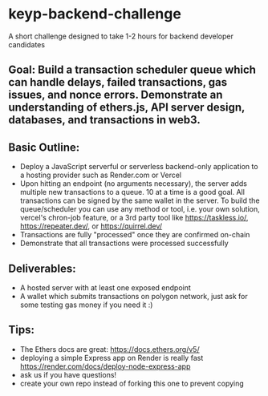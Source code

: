 # keyp-backend-challenge
A short challenge designed to take 1-2 hours for backend developer candidates 

## Goal: Build a transaction scheduler queue which can handle delays, failed transactions, gas issues, and nonce errors. Demonstrate an understanding of ethers.js, API server design, databases, and transactions in web3. 

## Basic Outline:
- Deploy a JavaScript serverful or serverless backend-only application to a hosting provider such as Render.com or Vercel
- Upon hitting an endpoint (no arguments necessary), the server adds multiple new transactions to a queue. 10 at a time is a good goal. All transactions can be signed by the same wallet in the server. To build the queue/scheduler you can use any method or tool, i.e. your own solution, vercel's chron-job feature, or a 3rd party tool like https://taskless.io/, https://repeater.dev/, or https://quirrel.dev/
- Transactions are fully "processed" once they are confirmed on-chain
- Demonstrate that all transactions were processed successfully

## Deliverables: 
- A hosted server with at least one exposed endpoint
- A wallet which submits transactions on polygon network, just ask for some testing gas money if you need it :)

## Tips:
- The Ethers docs are great: https://docs.ethers.org/v5/
- deploying a simple Express app on Render is really fast https://render.com/docs/deploy-node-express-app
- ask us if you have questions!
- create your own repo instead of forking this one to prevent copying
